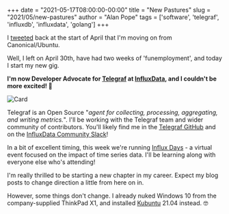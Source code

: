 +++
date = "2021-05-17T08:00:00-00:00"
title = "New Pastures"
slug = "2021/05/new-pastures"
author = "Alan Pope"
tags = ['software', 'telegraf', 'influxdb', 'influxdata', 'golang']
+++

I [tweeted](https://twitter.com/popey/status/1380139900108963848) back at the start of April that I'm moving on from Canonical/Ubuntu.

Well, I left on April 30th, have had two weeks of 'funemployment', and today I start my new gig.

**I'm now Developer Advocate for [Telegraf](https://www.influxdata.com/time-series-platform/telegraf/) at [InfluxData](https://www.influxdata.com/), and I couldn't be more excited! 🎉**

![Card](/blog/images/2021-05-17/card.png)

Telegraf is an Open Source "*agent for collecting, processing, aggregating, and writing metrics.*". I'll be working with the Telegraf team and wider community of contributors. You'll likely find me in the [Telegraf GitHub](https://github.com/influxdata/telegraf) and on the [InfluxData Community Slack](https://influxdata.com/slack)!

In a bit of excellent timing, this week we're running [Influx Days](https://www.influxdays.com/emea-2021-virtual-experience/) - a virtual event focused on the impact of time series data. I'll be learning along with everyone else who's attending!

I'm really thrilled to be starting a new chapter in my career. Expect my blog posts to change direction a little from here on in.

However, some things don't change. I already nuked Windows 10 from the company-supplied ThinkPad X1, and installed [Kubuntu](https://kubuntu.org/) 21.04 instead. 🤓
